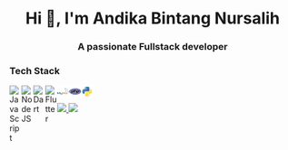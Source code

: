 <h1 align="center">Hi 👋, I'm Andika Bintang Nursalih</h1>
<h3 align="center">A passionate Fullstack developer</h3>

### Tech Stack
  <a href="https://developer.mozilla.org/en-US/docs/Web/JavaScript"><img align="left" alt="JavaScript" title="JavaScript" width="21px" src="https://upload.wikimedia.org/wikipedia/commons/9/99/Unofficial_JavaScript_logo_2.svg" /></a>
  <a href="https://nodejs.org/"><img align="left" alt="NodeJS" title="NodeJS" width="21px" src="https://seeklogo.com/images/N/nodejs-logo-FBE122E377-seeklogo.com.png" /></a>
  <a href="https://dart.dev"><img align="left" alt="Dart" title="Dart" width="21px" src="https://www.vectorlogo.zone/logos/dartlang/dartlang-icon.svg" /></a>
  <a href="https://flutter.dev"><img align="left" alt="Flutter" title="Flutter" width="21px" src="https://www.vectorlogo.zone/logos/flutterio/flutterio-icon.svg" /></a>
  <a href="https://www.mysql.com/"><img align="left" alt="Mysql" title="Mysql" width="21px" src="https://raw.githubusercontent.com/devicons/devicon/master/icons/mysql/mysql-original-wordmark.svg" /></a>
  <a href="https://www.php.net"><img align="left" alt="PHP" title="PHP" width="21px" src="https://raw.githubusercontent.com/devicons/devicon/master/icons/php/php-original.svg" /></a>
  <a href="https://www.python.org"><img align="left" alt="Python" title="Python" width="21px" src="https://raw.githubusercontent.com/devicons/devicon/master/icons/python/python-original.svg" /></a>
<br>
<p align="left">
<a href="https://github.com/AndikaBN">
  <img height="180em" src="https://github-readme-stats-eight-theta.vercel.app/api?username=andikabn&show_icons=true&theme=algolia&include_all_commits=true&count_private=true"/>
  <img height="180em" src="https://github-readme-stats-eight-theta.vercel.app/api/top-langs/?username=andikabn&layout=compact&theme=algolia"/>
</a>
</p>

